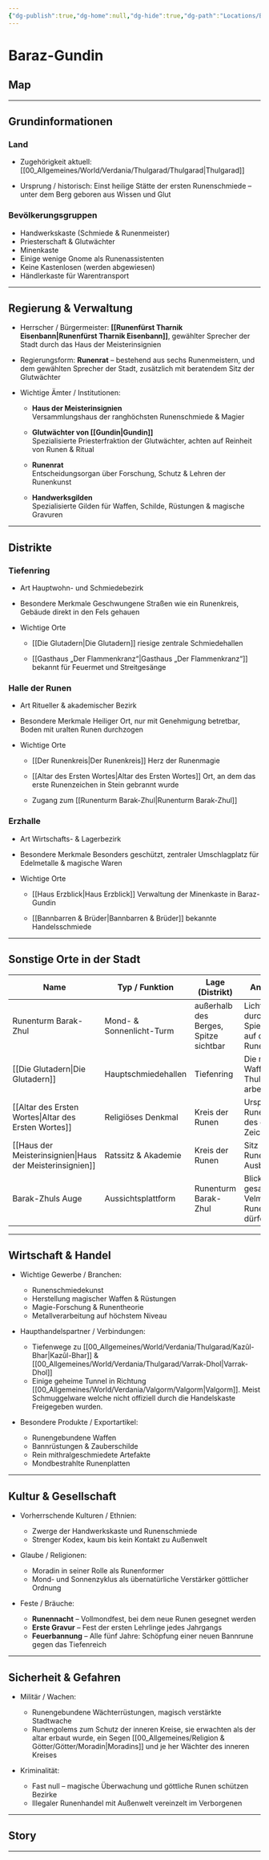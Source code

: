 ```yaml
---
{"dg-publish":true,"dg-home":null,"dg-hide":true,"dg-path":"Locations/Baraz-Gundin.md","name":"Baraz-Gundin","kontinent":"Verdania","bevölkerungsstruktur":["Zwergisch"],"besonderheit":"Ausschließlich Unterirdisch bis auf einen Turm","tags":["stadt","ort","dwarf","thulgarad"],"permalink":"/locations/baraz-gundin/","hide":true,"dgPassFrontmatter":true}
---
```



# **Baraz-Gundin**

## **Map**




---

## **Grundinformationen**

### Land

- Zugehörigkeit aktuell: 
	 [[00_Allgemeines/World/Verdania/Thulgarad/Thulgarad\|Thulgarad]]

- Ursprung / historisch:
     Einst heilige Stätte der ersten Runenschmiede – unter dem Berg geboren aus Wissen und Glut

### Bevölkerungsgruppen

- Handwerkskaste (Schmiede & Runenmeister)
- Priesterschaft & Glutwächter
- Minenkaste
- Einige wenige Gnome als Runenassistenten
- Keine Kastenlosen (werden abgewiesen)
- Händlerkaste für Warentransport
---


## **Regierung & Verwaltung**

- Herrscher / Bürgermeister: 
	 **[[Runenfürst Tharnik Eisenbann\|Runenfürst Tharnik Eisenbann]]**, gewählter Sprecher der Stadt durch das Haus der Meisterinsignien
    
- Regierungsform: 
	 **Runenrat** – bestehend aus sechs Runenmeistern, und dem gewählten Sprecher der Stadt, zusätzlich mit beratendem Sitz der Glutwächter
    
- Wichtige Ämter / Institutionen: 
	 - **Haus der Meisterinsignien**  
     Versammlungshaus der ranghöchsten Runenschmiede & Magier
    
	- **Glutwächter von [[Gundin\|Gundin]]**  
     Spezialisierte Priesterfraktion der Glutwächter, achten auf Reinheit von Runen & Ritual
    
	- **Runenrat**  
     Entscheidungsorgan über Forschung, Schutz & Lehren der Runenkunst
    
	- **Handwerksgilden**  
     Spezialisierte Gilden für Waffen, Schilde, Rüstungen & magische Gravuren
    

---

## **Distrikte**

### Tiefenring

- Art
	 Hauptwohn- und Schmiedebezirk

- Besondere Merkmale
	 Geschwungene Straßen wie ein Runenkreis, Gebäude direkt in den Fels gehauen

- Wichtige Orte
    - [[Die Glutadern\|Die Glutadern]] 
         riesige zentrale Schmiedehallen
    
    - [[Gasthaus „Der Flammenkranz“\|Gasthaus „Der Flammenkranz“]]
         bekannt für Feuermet und Streitgesänge

### Halle der Runen

- Art
	 Ritueller & akademischer Bezirk

- Besondere Merkmale
	 Heiliger Ort, nur mit Genehmigung betretbar, Boden mit uralten Runen durchzogen

- Wichtige Orte    
    - [[Der Runenkreis\|Der Runenkreis]]
		 Herz der Runenmagie

    - [[Altar des Ersten Wortes\|Altar des Ersten Wortes]]
         Ort, an dem das erste Runenzeichen in Stein gebrannt wurde
	
	- Zugang zum [[Runenturm Barak-Zhul\|Runenturm Barak-Zhul]]
		

### Erzhalle

- Art
	 Wirtschafts- & Lagerbezirk

- Besondere Merkmale
	 Besonders geschützt, zentraler Umschlagplatz für Edelmetalle & magische Waren

- Wichtige Orte    
    - [[Haus Erzblick\|Haus Erzblick]]
         Verwaltung der Minenkaste in Baraz-Gundin
    
    - [[Bannbarren & Brüder\|Bannbarren & Brüder]]
         bekannte Handelsschmiede

---

## **Sonstige Orte in der Stadt**

| Name                          | Typ / Funktion           | Lage (Distrikt)                       | Anmerkungen                                                         |
| ----------------------------- | ------------------------ | ------------------------------------- | ------------------------------------------------------------------- |
| Runenturm Barak-Zhul          | Mond- & Sonnenlicht-Turm | außerhalb des Berges, Spitze sichtbar | Licht fällt gezielt durch Spiegelschächte auf den Runenkreis        |
| [[Die Glutadern\|Die Glutadern]]             | Hauptschmiedehallen      | Tiefenring                            | Die mächtigsten Waffenschmiede Thulgarads arbeiten hier             |
| [[Altar des Ersten Wortes\|Altar des Ersten Wortes]]   | Religiöses Denkmal       | Kreis der Runen                       | Ursprung der Runenmagie – Ort des ersten Zeichens                   |
| [[Haus der Meisterinsignien\|Haus der Meisterinsignien]] | Ratssitz & Akademie      | Kreis der Runen                       | Sitz des Runenrats & Ausbildungsstätte                              |
| Barak-Zhuls Auge              | Aussichtsplattform       | Runenturm Barak-Zhul                  | Blick über den gesamten Velmar-See – nur Runenmeister dürfen hinauf |

---

## **Wirtschaft & Handel**

- Wichtige Gewerbe / Branchen: 
	- Runenschmiedekunst    
	- Herstellung magischer Waffen & Rüstungen    
	- Magie-Forschung & Runentheorie    
	- Metallverarbeitung auf höchstem Niveau
    
- Haupthandelspartner / Verbindungen: 
	- Tiefenwege zu [[00_Allgemeines/World/Verdania/Thulgarad/Kazûl-Bhar\|Kazûl-Bhar]] & [[00_Allgemeines/World/Verdania/Thulgarad/Varrak-Dhol\|Varrak-Dhol]]
	- Einige geheime Tunnel in Richtung [[00_Allgemeines/World/Verdania/Valgorm/Valgorm\|Valgorm]]. Meist Schmuggelware welche nicht offiziell durch die Handelskaste Freigegeben wurden.
    
- Besondere Produkte / Exportartikel: 
	- Runengebundene Waffen    
	- Bannrüstungen & Zauberschilde    
	- Rein mithralgeschmiedete Artefakte    
	- Mondbestrahlte Runenplatten
    

---

## **Kultur & Gesellschaft**

- Vorherrschende Kulturen / Ethnien: 
	- Zwerge der Handwerkskaste und Runenschmiede    
	- Strenger Kodex, kaum bis kein Kontakt zu Außenwelt

- Glaube / Religionen: 
	- Moradin in seiner Rolle als Runenformer    
	- Mond- und Sonnenzyklus als übernatürliche Verstärker göttlicher Ordnung

- Feste / Bräuche: 
	- **Runennacht** – Vollmondfest, bei dem neue Runen gesegnet werden    
	- **Erste Gravur** – Fest der ersten Lehrlinge jedes Jahrgangs    
	- **Feuerbannung** – Alle fünf Jahre: Schöpfung einer neuen Bannrune gegen das Tiefenreich


---

## **Sicherheit & Gefahren**

- Militär / Wachen: 
	- Runengebundene Wächterrüstungen, magisch verstärkte Stadtwache    
	- Runengolems zum Schutz der inneren Kreise, sie erwachten als der altar erbaut wurde, ein Segen [[00_Allgemeines/Religion & Götter/Götter/Moradin\|Moradins]] und je her Wächter des inneren Kreises

- Kriminalität: 
	- Fast null – magische Überwachung und göttliche Runen schützen Bezirke    
	- Illegaler Runenhandel mit Außenwelt vereinzelt im Verborgenen

---

## **Story**



---